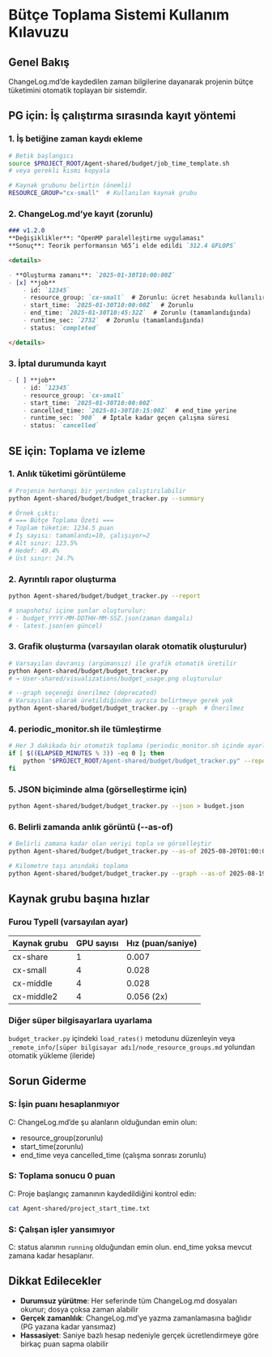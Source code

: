 # Bütçe Toplama Sistemi Kullanım Kılavuzu

## Genel Bakış
ChangeLog.md’de kaydedilen zaman bilgilerine dayanarak projenin bütçe tüketimini otomatik toplayan bir sistemdir.

## PG için: İş çalıştırma sırasında kayıt yöntemi

### 1. İş betiğine zaman kaydı ekleme
```bash
# Betik başlangıcı
source $PROJECT_ROOT/Agent-shared/budget/job_time_template.sh
# veya gerekli kısmı kopyala

# Kaynak grubunu belirtin (önemli)
RESOURCE_GROUP="cx-small"  # Kullanılan kaynak grubu
```

### 2. ChangeLog.md’ye kayıt (zorunlu)
```markdown
### v1.2.0
**Değişiklikler**: "OpenMP paralelleştirme uygulaması"
**Sonuç**: Teorik performansın %65’i elde edildi `312.4 GFLOPS`

<details>

- **Oluşturma zamanı**: `2025-01-30T10:00:00Z`
- [x] **job**
    - id: `12345`
    - resource_group: `cx-small`  # Zorunlu: ücret hesabında kullanılır
    - start_time: `2025-01-30T10:00:00Z`  # Zorunlu
    - end_time: `2025-01-30T10:45:32Z`  # Zorunlu (tamamlandığında)
    - runtime_sec: `2732`  # Zorunlu (tamamlandığında)
    - status: `completed`

</details>
```

### 3. İptal durumunda kayıt
```markdown
- [ ] **job**
    - id: `12345`
    - resource_group: `cx-small`
    - start_time: `2025-01-30T10:00:00Z`
    - cancelled_time: `2025-01-30T10:15:00Z`  # end_time yerine
    - runtime_sec: `900`  # İptale kadar geçen çalışma süresi
    - status: `cancelled`
```

## SE için: Toplama ve izleme

### 1. Anlık tüketimi görüntüleme
```bash
# Projenin herhangi bir yerinden çalıştırılabilir
python Agent-shared/budget/budget_tracker.py --summary

# Örnek çıktı:
# === Bütçe Toplama Özeti ===
# Toplam tüketim: 1234.5 puan
# İş sayısı: tamamlandı=10, çalışıyor=2
# Alt sınır: 123.5%
# Hedef: 49.4%
# Üst sınır: 24.7%
```

### 2. Ayrıntılı rapor oluşturma
```bash
python Agent-shared/budget/budget_tracker.py --report

# snapshots/ içine şunlar oluşturulur:
# - budget_YYYY-MM-DDTHH-MM-SSZ.json(zaman damgalı)
# - latest.json(en güncel)
```

### 3. Grafik oluşturma (varsayılan olarak otomatik oluşturulur)
```bash
# Varsayılan davranış (argümansız) ile grafik otomatik üretilir
python Agent-shared/budget/budget_tracker.py
# → User-shared/visualizations/budget_usage.png oluşturulur

# --graph seçeneği önerilmez (deprecated)
# Varsayılan olarak üretildiğinden ayrıca belirtmeye gerek yok
python Agent-shared/budget/budget_tracker.py --graph  # Önerilmez
```

### 4. periodic_monitor.sh ile tümleştirme
```bash
# Her 3 dakikada bir otomatik toplama (periodic_monitor.sh içinde ayarlı)
if [ $((ELAPSED_MINUTES % 3)) -eq 0 ]; then
    python "$PROJECT_ROOT/Agent-shared/budget/budget_tracker.py" --report
fi
```

### 5. JSON biçiminde alma (görselleştirme için)
```bash
python Agent-shared/budget/budget_tracker.py --json > budget.json
```

### 6. Belirli zamanda anlık görüntü (--as-of)
```bash
# Belirli zamana kadar olan veriyi topla ve görselleştir
python Agent-shared/budget/budget_tracker.py --as-of 2025-08-20T01:00:00Z

# Kilometre taşı anındaki toplama
python Agent-shared/budget/budget_tracker.py --graph --as-of 2025-08-19T23:30:00Z
```

## Kaynak grubu başına hızlar

### Furou TypeII (varsayılan ayar)
| Kaynak grubu | GPU sayısı | Hız (puan/saniye) |
|---------------|------|-------------------|
| cx-share      | 1    | 0.007            |
| cx-small      | 4    | 0.028            |
| cx-middle     | 4    | 0.028            |
| cx-middle2    | 4    | 0.056 (2x)       |

### Diğer süper bilgisayarlara uyarlama
`budget_tracker.py` içindeki `load_rates()` metodunu düzenleyin veya
`_remote_info/[süper bilgisayar adı]/node_resource_groups.md` yolundan otomatik yükleme (ileride)

## Sorun Giderme

### S: İşin puanı hesaplanmıyor
C: ChangeLog.md’de şu alanların olduğundan emin olun:
- resource_group(zorunlu)
- start_time(zorunlu)
- end_time veya cancelled_time (çalışma sonrası zorunlu)

### S: Toplama sonucu 0 puan
C: Proje başlangıç zamanının kaydedildiğini kontrol edin:
```bash
cat Agent-shared/project_start_time.txt
```

### S: Çalışan işler yansımıyor
C: status alanının `running` olduğundan emin olun. end_time yoksa mevcut zamana kadar hesaplanır.

## Dikkat Edilecekler

- **Durumsuz yürütme**: Her seferinde tüm ChangeLog.md dosyaları okunur; dosya çoksa zaman alabilir
- **Gerçek zamanlılık**: ChangeLog.md’ye yazma zamanlamasına bağlıdır (PG yazana kadar yansımaz)
- **Hassasiyet**: Saniye bazlı hesap nedeniyle gerçek ücretlendirmeye göre birkaç puan sapma olabilir
